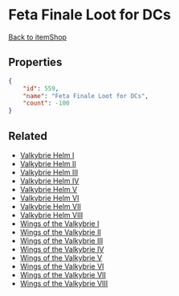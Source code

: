 # Feta Finale Loot for DCs

<no description available>

[Back to itemShop](../item-shops.md)

## Properties

```json
{
    "id": 559,
    "name": "Feta Finale Loot for DCs",
    "count": -100
}
```

## Related

- [Valkybrie Helm I](../items/17344-valkybrie-helm-i.md)
- [Valkybrie Helm II](../items/17345-valkybrie-helm-ii.md)
- [Valkybrie Helm III](../items/17346-valkybrie-helm-iii.md)
- [Valkybrie Helm IV](../items/17347-valkybrie-helm-iv.md)
- [Valkybrie Helm V](../items/17348-valkybrie-helm-v.md)
- [Valkybrie Helm VI](../items/17349-valkybrie-helm-vi.md)
- [Valkybrie Helm VII](../items/17350-valkybrie-helm-vii.md)
- [Valkybrie Helm VIII](../items/17351-valkybrie-helm-viii.md)
- [Wings of the Valkybrie I](../items/17352-wings-of-the-valkybrie-i.md)
- [Wings of the Valkybrie II](../items/17353-wings-of-the-valkybrie-ii.md)
- [Wings of the Valkybrie III](../items/17354-wings-of-the-valkybrie-iii.md)
- [Wings of the Valkybrie IV](../items/17355-wings-of-the-valkybrie-iv.md)
- [Wings of the Valkybrie V](../items/17356-wings-of-the-valkybrie-v.md)
- [Wings of the Valkybrie VI](../items/17357-wings-of-the-valkybrie-vi.md)
- [Wings of the Valkybrie VII](../items/17358-wings-of-the-valkybrie-vii.md)
- [Wings of the Valkybrie VIII](../items/17359-wings-of-the-valkybrie-viii.md)

